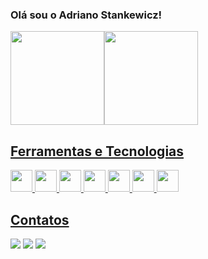 ### Olá sou o Adriano Stankewicz!

<div>
<a href="https://github.com/adrianostankewicz">
<img height="150em" src="https://github-readme-stats.vercel.app/api/top-langs/?username=adrianostankewicz&layout=compact&langs_count=7&theme=gotham"/><img height="150em" src="https://github-readme-stats.vercel.app/api?username=adrianostankewicz&show_icons=true&theme=gotham&include_all_commits=true&count_private=true"/>
</div>

## Ferramentas e Tecnologias
<div>
<img src="https://cdn.jsdelivr.net/gh/devicons/devicon/icons/php/php-original.svg" width="35" height="35" /> <img src="https://cdn.jsdelivr.net/gh/devicons/devicon/icons/laravel/laravel-plain-wordmark.svg" width="35" height="35" /> <img src="https://cdn.jsdelivr.net/gh/devicons/devicon/icons/java/java-original-wordmark.svg" width="35" height="35" /> <img src="https://cdn.jsdelivr.net/gh/devicons/devicon/icons/spring/spring-original-wordmark.svg" width="35" height="35" /> <img src="https://cdn.jsdelivr.net/gh/devicons/devicon/icons/html5/html5-original.svg" width="35" height="35" /> <img src="https://cdn.jsdelivr.net/gh/devicons/devicon/icons/css3/css3-original.svg" width="35" height="35" /> <img src="https://cdn.jsdelivr.net/gh/devicons/devicon/icons/javascript/javascript-original.svg" width="35" height="35" />
</div>

## Contatos

<div>
<a href="https://instagram.com/adrianostankewicz" target="_blank"><img src="https://img.shields.io/badge/-Instagram-%23E4405F?style=for-the-badge&logo=instagram&logoColor=white" target="_blank"></a>
<a href="https://www.linkedin.com/in/adriano-stankewicz" target="_blank"><img src="https://img.shields.io/badge/-LinkedIn-%230077B5?style=for-the-badge&logo=linkedin&logoColor=white" target="_blank"></a>
<a href = "mailto:adriano.stankewicz@gmail.com"><img src="https://img.shields.io/badge/Gmail-D14836?style=for-the-badge&logo=gmail&logoColor=white" target="_blank"></a>
</div>
